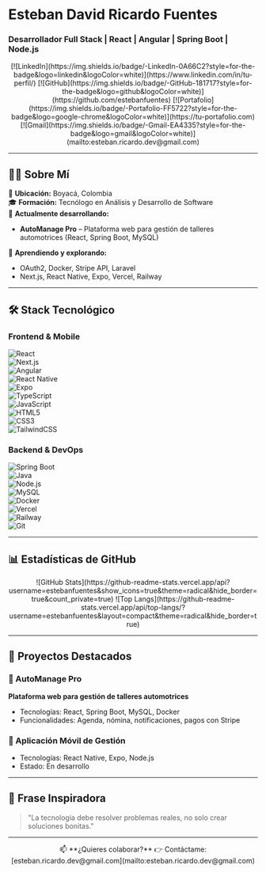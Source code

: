 # Esteban David Ricardo Fuentes  
### Desarrollador Full Stack | React | Angular | Spring Boot | Node.js

<div align="center">  
[![LinkedIn](https://img.shields.io/badge/-LinkedIn-0A66C2?style=for-the-badge&logo=linkedin&logoColor=white)](https://www.linkedin.com/in/tu-perfil/)  
[![GitHub](https://img.shields.io/badge/-GitHub-181717?style=for-the-badge&logo=github&logoColor=white)](https://github.com/estebanfuentes)  
[![Portafolio](https://img.shields.io/badge/-Portafolio-FF5722?style=for-the-badge&logo=google-chrome&logoColor=white)](https://tu-portafolio.com)  
[![Gmail](https://img.shields.io/badge/-Gmail-EA4335?style=for-the-badge&logo=gmail&logoColor=white)](mailto:esteban.ricardo.dev@gmail.com)  
</div>

---

## 👨‍💻 Sobre Mí

📍 **Ubicación:** Boyacá, Colombia  
🎓 **Formación:** Tecnólogo en Análisis y Desarrollo de Software  
🚀 **Actualmente desarrollando:**  
- **AutoManage Pro** – Plataforma web para gestión de talleres automotrices (React, Spring Boot, MySQL)  

🧠 **Aprendiendo y explorando:**  
- OAuth2, Docker, Stripe API, Laravel  
- Next.js, React Native, Expo, Vercel, Railway  

---

## 🛠️ Stack Tecnológico

### Frontend & Mobile  
![React](https://img.shields.io/badge/-React-61DAFB?style=flat-square&logo=react&logoColor=black)  
![Next.js](https://img.shields.io/badge/-Next.js-000000?style=flat-square&logo=next.js&logoColor=white)  
![Angular](https://img.shields.io/badge/-Angular-DD0031?style=flat-square&logo=angular&logoColor=white)  
![React Native](https://img.shields.io/badge/-React%20Native-61DAFB?style=flat-square&logo=react&logoColor=black)  
![Expo](https://img.shields.io/badge/-Expo-000020?style=flat-square&logo=expo&logoColor=white)  
![TypeScript](https://img.shields.io/badge/-TypeScript-3178C6?style=flat-square&logo=typescript&logoColor=white)  
![JavaScript](https://img.shields.io/badge/-JavaScript-F7DF1E?style=flat-square&logo=javascript&logoColor=black)  
![HTML5](https://img.shields.io/badge/-HTML5-E34F26?style=flat-square&logo=html5&logoColor=white)  
![CSS3](https://img.shields.io/badge/-CSS3-1572B6?style=flat-square&logo=css3&logoColor=white)  
![TailwindCSS](https://img.shields.io/badge/-TailwindCSS-06B6D4?style=flat-square&logo=tailwind-css&logoColor=white)  

### Backend & DevOps  
![Spring Boot](https://img.shields.io/badge/-Spring%20Boot-6DB33F?style=flat-square&logo=spring-boot&logoColor=white)  
![Java](https://img.shields.io/badge/-Java-007396?style=flat-square&logo=java&logoColor=white)  
![Node.js](https://img.shields.io/badge/-Node.js-339933?style=flat-square&logo=node.js&logoColor=white)  
![MySQL](https://img.shields.io/badge/-MySQL-4479A1?style=flat-square&logo=mysql&logoColor=white)  
![Docker](https://img.shields.io/badge/-Docker-2496ED?style=flat-square&logo=docker&logoColor=white)  
![Vercel](https://img.shields.io/badge/-Vercel-000000?style=flat-square&logo=vercel&logoColor=white)  
![Railway](https://img.shields.io/badge/-Railway-0B0D0E?style=flat-square&logo=railway&logoColor=white)  
![Git](https://img.shields.io/badge/-Git-F05032?style=flat-square&logo=git&logoColor=white)  

---

## 📊 Estadísticas de GitHub

<div align="center">  
![GitHub Stats](https://github-readme-stats.vercel.app/api?username=estebanfuentes&show_icons=true&theme=radical&hide_border=true&count_private=true)  
![Top Langs](https://github-readme-stats.vercel.app/api/top-langs/?username=estebanfuentes&layout=compact&theme=radical&hide_border=true)  
</div>

---

## 🚀 Proyectos Destacados

### 🔧 AutoManage Pro  
**Plataforma web para gestión de talleres automotrices**  
- Tecnologías: React, Spring Boot, MySQL, Docker  
- Funcionalidades: Agenda, nómina, notificaciones, pagos con Stripe  

### 📱 Aplicación Móvil de Gestión  
- Tecnologías: React Native, Expo, Node.js  
- Estado: En desarrollo  

---

## 📌 Frase Inspiradora  

> "La tecnología debe resolver problemas reales, no solo crear soluciones bonitas."

---

<div align="center">  
📫 **¿Quieres colaborar?**  
👉 Contáctame: [esteban.ricardo.dev@gmail.com](mailto:esteban.ricardo.dev@gmail.com)  
</div>
